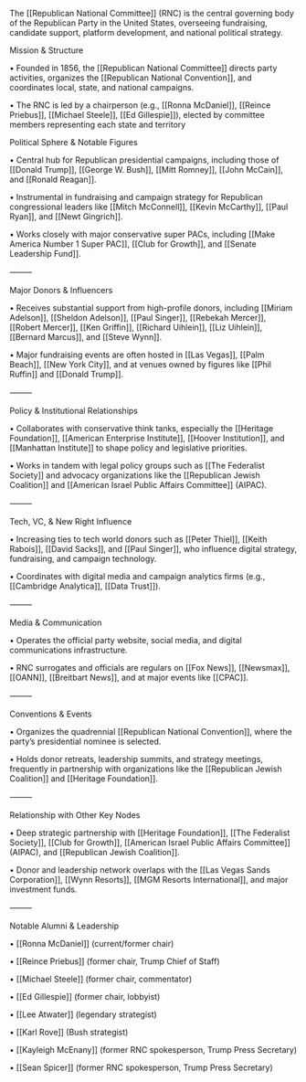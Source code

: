 The [[Republican National Committee]] (RNC) is the central governing body of the Republican Party in the United States, overseeing fundraising, candidate support, platform development, and national political strategy.

Mission & Structure

• Founded in 1856, the [[Republican National Committee]] directs party activities, organizes the [[Republican National Convention]], and coordinates local, state, and national campaigns.

• The RNC is led by a chairperson (e.g., [[Ronna McDaniel]], [[Reince Priebus]], [[Michael Steele]], [[Ed Gillespie]]), elected by committee members representing each state and territory

Political Sphere & Notable Figures

• Central hub for Republican presidential campaigns, including those of [[Donald Trump]], [[George W. Bush]], [[Mitt Romney]], [[John McCain]], and [[Ronald Reagan]].

• Instrumental in fundraising and campaign strategy for Republican congressional leaders like [[Mitch McConnell]], [[Kevin McCarthy]], [[Paul Ryan]], and [[Newt Gingrich]].

• Works closely with major conservative super PACs, including [[Make America Number 1 Super PAC]], [[Club for Growth]], and [[Senate Leadership Fund]].

  

⸻

  

Major Donors & Influencers

• Receives substantial support from high-profile donors, including [[Miriam Adelson]], [[Sheldon Adelson]], [[Paul Singer]], [[Rebekah Mercer]], [[Robert Mercer]], [[Ken Griffin]], [[Richard Uihlein]], [[Liz Uihlein]], [[Bernard Marcus]], and [[Steve Wynn]].

• Major fundraising events are often hosted in [[Las Vegas]], [[Palm Beach]], [[New York City]], and at venues owned by figures like [[Phil Ruffin]] and [[Donald Trump]].

  

⸻

  

Policy & Institutional Relationships

• Collaborates with conservative think tanks, especially the [[Heritage Foundation]], [[American Enterprise Institute]], [[Hoover Institution]], and [[Manhattan Institute]] to shape policy and legislative priorities.

• Works in tandem with legal policy groups such as [[The Federalist Society]] and advocacy organizations like the [[Republican Jewish Coalition]] and [[American Israel Public Affairs Committee]] (AIPAC).

  

⸻

  

Tech, VC, & New Right Influence

• Increasing ties to tech world donors such as [[Peter Thiel]], [[Keith Rabois]], [[David Sacks]], and [[Paul Singer]], who influence digital strategy, fundraising, and campaign technology.

• Coordinates with digital media and campaign analytics firms (e.g., [[Cambridge Analytica]], [[Data Trust]]).

  

⸻

  

Media & Communication

• Operates the official party website, social media, and digital communications infrastructure.

• RNC surrogates and officials are regulars on [[Fox News]], [[Newsmax]], [[OANN]], [[Breitbart News]], and at major events like [[CPAC]].

  

⸻

  

Conventions & Events

• Organizes the quadrennial [[Republican National Convention]], where the party’s presidential nominee is selected.

• Holds donor retreats, leadership summits, and strategy meetings, frequently in partnership with organizations like the [[Republican Jewish Coalition]] and [[Heritage Foundation]].

  

⸻

  

Relationship with Other Key Nodes

• Deep strategic partnership with [[Heritage Foundation]], [[The Federalist Society]], [[Club for Growth]], [[American Israel Public Affairs Committee]] (AIPAC), and [[Republican Jewish Coalition]].

• Donor and leadership network overlaps with the [[Las Vegas Sands Corporation]], [[Wynn Resorts]], [[MGM Resorts International]], and major investment funds.

  

⸻

  

Notable Alumni & Leadership

• [[Ronna McDaniel]] (current/former chair)

• [[Reince Priebus]] (former chair, Trump Chief of Staff)

• [[Michael Steele]] (former chair, commentator)

• [[Ed Gillespie]] (former chair, lobbyist)

• [[Lee Atwater]] (legendary strategist)

• [[Karl Rove]] (Bush strategist)

• [[Kayleigh McEnany]] (former RNC spokesperson, Trump Press Secretary)

• [[Sean Spicer]] (former RNC spokesperson, Trump Press Secretary)